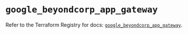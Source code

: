 # `google_beyondcorp_app_gateway`

Refer to the Terraform Registry for docs: [`google_beyondcorp_app_gateway`](https://registry.terraform.io/providers/hashicorp/google-beta/5.43.0/docs/resources/google_beyondcorp_app_gateway).
